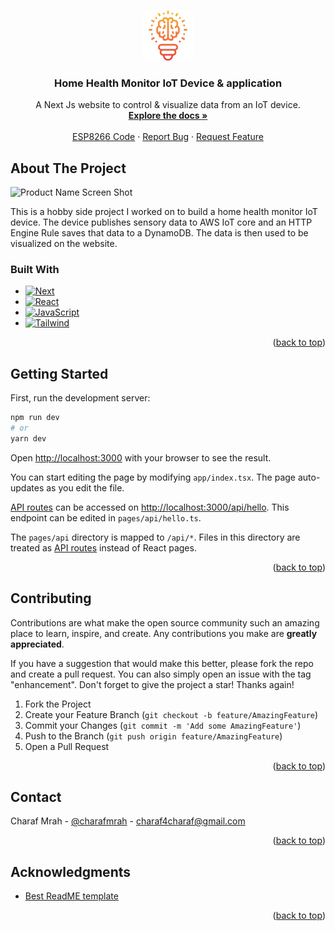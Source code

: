 <a name="readme-top"></a>

<!-- PROJECT LOGO -->
<br />
<div align="center">
  <a href="https://github.com/charafmrah/home-health-monitor">
    <img src="public/logo.svg" alt="Logo" width="80" height="80">
  </a>

 <h3 align="center">Home Health Monitor IoT Device & application</h3>

  <p align="center">
    A Next Js website to control & visualize data from an IoT device.
    <br />
    <a href="https://github.com/charafmrah/home-health-monitor"><strong>Explore the docs »</strong></a>
    <br />
    <br />
    <a href="https://github.com/charafmrah/home-health-monitor-device">ESP8266 Code</a>
    ·
    <a href="https://github.com/charafmrah/home-health-monitor/issues">Report Bug</a>
    ·
    <a href="https://github.com/charafmrah/home-health-monitor/issues">Request Feature</a>
  </p>
</div>

<!-- ABOUT THE PROJECT -->

## About The Project

![Product Name Screen Shot][product-screenshot]

This is a hobby side project I worked on to build a home health monitor IoT device. The device publishes sensory data to AWS IoT core and an HTTP Engine Rule saves that data to a DynamoDB. The data is then used to be visualized on the website.

### Built With

- [![Next][next.js]][next-url]
- [![React][react.js]][react-url]
- [![JavaScript][javascript]][javascript-url]
- [![Tailwind][tailwindcss.com]][tailwind-url]

<p align="right">(<a href="#readme-top">back to top</a>)</p>

<!-- GETTING STARTED -->

## Getting Started

First, run the development server:

```bash
npm run dev
# or
yarn dev
```

Open [http://localhost:3000](http://localhost:3000) with your browser to see the result.

You can start editing the page by modifying `app/index.tsx`. The page auto-updates as you edit the file.

[API routes](https://nextjs.org/docs/api-routes/introduction) can be accessed on [http://localhost:3000/api/hello](http://localhost:3000/api/hello). This endpoint can be edited in `pages/api/hello.ts`.

The `pages/api` directory is mapped to `/api/*`. Files in this directory are treated as [API routes](https://nextjs.org/docs/api-routes/introduction) instead of React pages.

<p align="right">(<a href="#readme-top">back to top</a>)</p>

<!-- CONTRIBUTING -->

## Contributing

Contributions are what make the open source community such an amazing place to learn, inspire, and create. Any contributions you make are **greatly appreciated**.

If you have a suggestion that would make this better, please fork the repo and create a pull request. You can also simply open an issue with the tag "enhancement".
Don't forget to give the project a star! Thanks again!

1. Fork the Project
2. Create your Feature Branch (`git checkout -b feature/AmazingFeature`)
3. Commit your Changes (`git commit -m 'Add some AmazingFeature'`)
4. Push to the Branch (`git push origin feature/AmazingFeature`)
5. Open a Pull Request

<p align="right">(<a href="#readme-top">back to top</a>)</p>

<!-- CONTACT -->

## Contact

Charaf Mrah - [@charafmrah](https://twitter.com/charafmrah) - charaf4charaf@gmail.com

<p align="right">(<a href="#readme-top">back to top</a>)</p>

<!-- ACKNOWLEDGMENTS -->

## Acknowledgments

- [Best ReadME template](https://github.com/othneildrew/Best-README-Template)

<p align="right">(<a href="#readme-top">back to top</a>)</p>

<!-- MARKDOWN LINKS & IMAGES -->
<!-- https://www.markdownguide.org/basic-syntax/#reference-style-links -->

[license-shield]: https://img.shields.io/github/license/charafmrah/home-health-monitor.svg?style=for-the-badge
[license-url]: https://github.com/charafmrah/home-health-monitor/LICENSE.txt
[linkedin-shield]: https://img.shields.io/badge/-LinkedIn-black.svg?style=for-the-badge&logo=linkedin&colorB=555
[linkedin-url]: https://linkedin.com/in/charafmrah
[product-screenshot]: public/screenshot.jpg
[next.js]: https://img.shields.io/badge/next.js-000000?style=for-the-badge&logo=nextdotjs&logoColor=white
[next-url]: https://nextjs.org/
[react.js]: https://img.shields.io/badge/React-20232A?style=for-the-badge&logo=react&logoColor=61DAFB
[react-url]: https://reactjs.org/
[tailwindcss.com]: https://img.shields.io/badge/Tailwind-563D7C?style=for-the-badge&logo=tailwindcss&logoColor=white
[tailwind-url]: https://tailwindcss.com
[javascript]: https://img.shields.io/badge/JavaScript-f7df1e?style=for-the-badge&logo=javascript&logoColor=black
[javascript-url]: https://javascript.com

